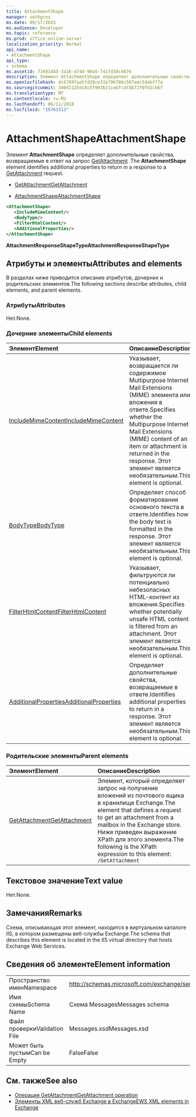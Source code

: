 ```yaml
---
title: AttachmentShape
manager: sethgros
ms.date: 09/17/2015
ms.audience: Developer
ms.topic: reference
ms.prod: office-online-server
localization_priority: Normal
api_name:
- AttachmentShape
api_type:
- schema
ms.assetid: 734914b5-3a16-4744-90a5-741fd30c4676
description: Элемент AttachmentShape определяет дополнительные свойства, возвращаемые в ответ на запрос GetAttachment.
ms.openlocfilehash: dc6769faa5fd28ce31b796f86c507aec54abff7a
ms.sourcegitcommit: 34041125dc8c5f993b21cebfc4f8b72f0fd2cb6f
ms.translationtype: MT
ms.contentlocale: ru-RU
ms.lasthandoff: 06/11/2018
ms.locfileid: "19761513"
---
```

# <a name="attachmentshape"></a><span data-ttu-id="9e9a1-103">AttachmentShape</span><span class="sxs-lookup"><span data-stu-id="9e9a1-103">AttachmentShape</span></span>

<span data-ttu-id="9e9a1-104">Элемент **AttachmentShape** определяет дополнительные свойства, возвращаемые в ответ на запрос [GetAttachment](getattachment.md) .</span><span class="sxs-lookup"><span data-stu-id="9e9a1-104">The **AttachmentShape** element identifies additional properties to return in a response to a [GetAttachment](getattachment.md) request.</span></span> 
  
- [<span data-ttu-id="9e9a1-105">GetAttachment</span><span class="sxs-lookup"><span data-stu-id="9e9a1-105">GetAttachment</span></span>](getattachment.md)
  
- [<span data-ttu-id="9e9a1-106">AttachmentShape</span><span class="sxs-lookup"><span data-stu-id="9e9a1-106">AttachmentShape</span></span>](attachmentshape.md)
  
```xml
<AttachmentShape>
   <IncludeMimeContent/>
   <BodyType/>
   <FilterHtmlContent/>
   <AdditionalProperties/>
</AttachmentShape>
```

 <span data-ttu-id="9e9a1-107">**AttachmentResponseShapeType**</span><span class="sxs-lookup"><span data-stu-id="9e9a1-107">**AttachmentResponseShapeType**</span></span>
## <a name="attributes-and-elements"></a><span data-ttu-id="9e9a1-108">Атрибуты и элементы</span><span class="sxs-lookup"><span data-stu-id="9e9a1-108">Attributes and elements</span></span>

<span data-ttu-id="9e9a1-109">В разделах ниже приводится описание атрибутов, дочерних и родительских элементов.</span><span class="sxs-lookup"><span data-stu-id="9e9a1-109">The following sections describe attributes, child elements, and parent elements.</span></span>
  
### <a name="attributes"></a><span data-ttu-id="9e9a1-110">Атрибуты</span><span class="sxs-lookup"><span data-stu-id="9e9a1-110">Attributes</span></span>

<span data-ttu-id="9e9a1-111">Нет.</span><span class="sxs-lookup"><span data-stu-id="9e9a1-111">None.</span></span>
  
### <a name="child-elements"></a><span data-ttu-id="9e9a1-112">Дочерние элементы</span><span class="sxs-lookup"><span data-stu-id="9e9a1-112">Child elements</span></span>

|<span data-ttu-id="9e9a1-113">**Элемент**</span><span class="sxs-lookup"><span data-stu-id="9e9a1-113">**Element**</span></span>|<span data-ttu-id="9e9a1-114">**Описание**</span><span class="sxs-lookup"><span data-stu-id="9e9a1-114">**Description**</span></span>|
|:-----|:-----|
|[<span data-ttu-id="9e9a1-115">IncludeMimeContent</span><span class="sxs-lookup"><span data-stu-id="9e9a1-115">IncludeMimeContent</span></span>](includemimecontent.md) <br/> |<span data-ttu-id="9e9a1-116">Указывает, возвращается ли содержимое Multipurpose Internet Mail Extensions (MIME) элемента или вложения в ответе.</span><span class="sxs-lookup"><span data-stu-id="9e9a1-116">Specifies whether the Multipurpose Internet Mail Extensions (MIME) content of an item or attachment is returned in the response.</span></span> <span data-ttu-id="9e9a1-117">Этот элемент является необязательным.</span><span class="sxs-lookup"><span data-stu-id="9e9a1-117">This element is optional.</span></span>  <br/> |
|[<span data-ttu-id="9e9a1-118">BodyType</span><span class="sxs-lookup"><span data-stu-id="9e9a1-118">BodyType</span></span>](bodytype.md) <br/> |<span data-ttu-id="9e9a1-119">Определяет способ форматирования основного текста в ответе.</span><span class="sxs-lookup"><span data-stu-id="9e9a1-119">Identifies how the body text is formatted in the response.</span></span> <span data-ttu-id="9e9a1-120">Этот элемент является необязательным.</span><span class="sxs-lookup"><span data-stu-id="9e9a1-120">This element is optional.</span></span>  <br/> |
|[<span data-ttu-id="9e9a1-121">FilterHtmlContent</span><span class="sxs-lookup"><span data-stu-id="9e9a1-121">FilterHtmlContent</span></span>](filterhtmlcontent.md) <br/> |<span data-ttu-id="9e9a1-122">Указывает, фильтруются ли потенциально небезопасных HTML-контент из вложения.</span><span class="sxs-lookup"><span data-stu-id="9e9a1-122">Specifies whether potentially unsafe HTML content is filtered from an attachment.</span></span> <span data-ttu-id="9e9a1-123">Этот элемент является необязательным.</span><span class="sxs-lookup"><span data-stu-id="9e9a1-123">This element is optional.</span></span>  <br/> |
|[<span data-ttu-id="9e9a1-124">AdditionalProperties</span><span class="sxs-lookup"><span data-stu-id="9e9a1-124">AdditionalProperties</span></span>](additionalproperties.md) <br/> |<span data-ttu-id="9e9a1-125">Определяет дополнительные свойства, возвращаемые в ответе.</span><span class="sxs-lookup"><span data-stu-id="9e9a1-125">Identifies additional properties to return in a response.</span></span> <span data-ttu-id="9e9a1-126">Этот элемент является необязательным.</span><span class="sxs-lookup"><span data-stu-id="9e9a1-126">This element is optional.</span></span>  <br/> |
   
### <a name="parent-elements"></a><span data-ttu-id="9e9a1-127">Родительские элементы</span><span class="sxs-lookup"><span data-stu-id="9e9a1-127">Parent elements</span></span>

|<span data-ttu-id="9e9a1-128">**Элемент**</span><span class="sxs-lookup"><span data-stu-id="9e9a1-128">**Element**</span></span>|<span data-ttu-id="9e9a1-129">**Описание**</span><span class="sxs-lookup"><span data-stu-id="9e9a1-129">**Description**</span></span>|
|:-----|:-----|
|[<span data-ttu-id="9e9a1-130">GetAttachment</span><span class="sxs-lookup"><span data-stu-id="9e9a1-130">GetAttachment</span></span>](getattachment.md) <br/> |<span data-ttu-id="9e9a1-131">Элемент, который определяет запрос на получение вложений из почтового ящика в хранилище Exchange.</span><span class="sxs-lookup"><span data-stu-id="9e9a1-131">The element that defines a request to get an attachment from a mailbox in the Exchange store.</span></span>  <br/> <span data-ttu-id="9e9a1-132">Ниже приведен выражение XPath для этого элемента.</span><span class="sxs-lookup"><span data-stu-id="9e9a1-132">The following is the XPath expression to this element:</span></span>  <br/>  `/GetAttachment` <br/> |
   
## <a name="text-value"></a><span data-ttu-id="9e9a1-133">Текстовое значение</span><span class="sxs-lookup"><span data-stu-id="9e9a1-133">Text value</span></span>

<span data-ttu-id="9e9a1-134">Нет.</span><span class="sxs-lookup"><span data-stu-id="9e9a1-134">None.</span></span>
  
## <a name="remarks"></a><span data-ttu-id="9e9a1-135">Замечания</span><span class="sxs-lookup"><span data-stu-id="9e9a1-135">Remarks</span></span>

<span data-ttu-id="9e9a1-136">Схема, описывающая этот элемент, находится в виртуальном каталоге IIS, в котором размещены веб-службы Exchange.</span><span class="sxs-lookup"><span data-stu-id="9e9a1-136">The schema that describes this element is located in the IIS virtual directory that hosts Exchange Web Services.</span></span>
  
## <a name="element-information"></a><span data-ttu-id="9e9a1-137">Сведения об элементе</span><span class="sxs-lookup"><span data-stu-id="9e9a1-137">Element information</span></span>

|||
|:-----|:-----|
|<span data-ttu-id="9e9a1-138">Пространство имен</span><span class="sxs-lookup"><span data-stu-id="9e9a1-138">Namespace</span></span>  <br/> |http://schemas.microsoft.com/exchange/services/2006/messages  <br/> |
|<span data-ttu-id="9e9a1-139">Имя схемы</span><span class="sxs-lookup"><span data-stu-id="9e9a1-139">Schema Name</span></span>  <br/> |<span data-ttu-id="9e9a1-140">Схема Messages</span><span class="sxs-lookup"><span data-stu-id="9e9a1-140">Messages schema</span></span>  <br/> |
|<span data-ttu-id="9e9a1-141">Файл проверки</span><span class="sxs-lookup"><span data-stu-id="9e9a1-141">Validation File</span></span>  <br/> |<span data-ttu-id="9e9a1-142">Messages.xsd</span><span class="sxs-lookup"><span data-stu-id="9e9a1-142">Messages.xsd</span></span>  <br/> |
|<span data-ttu-id="9e9a1-143">Может быть пустым</span><span class="sxs-lookup"><span data-stu-id="9e9a1-143">Can be Empty</span></span>  <br/> |<span data-ttu-id="9e9a1-144">False</span><span class="sxs-lookup"><span data-stu-id="9e9a1-144">False</span></span>  <br/> |
   
## <a name="see-also"></a><span data-ttu-id="9e9a1-145">См. также</span><span class="sxs-lookup"><span data-stu-id="9e9a1-145">See also</span></span>

- [<span data-ttu-id="9e9a1-146">Операция GetAttachment</span><span class="sxs-lookup"><span data-stu-id="9e9a1-146">GetAttachment operation</span></span>](getattachment-operation.md)
- [<span data-ttu-id="9e9a1-147">Элементы XML веб-служб Exchange в Exchange</span><span class="sxs-lookup"><span data-stu-id="9e9a1-147">EWS XML elements in Exchange</span></span>](ews-xml-elements-in-exchange.md)


